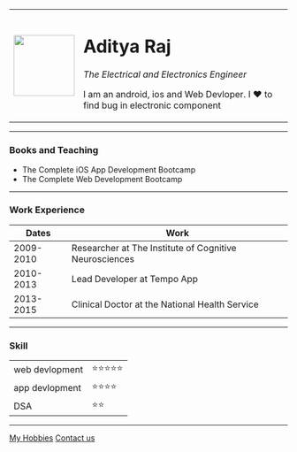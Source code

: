 <html>
<head>
	<meta charset="utf-8">
	<meta http-equiv="X-UA-Compatible" content="IE=edge">
	<title>Aditya-bio</title>
	<link rel="stylesheet" href="">
</head>
<body>
	<table cellspacing="20">
		<tr>
		<td>
			<img src="Images\11zon_cropped.png" width="110px">
		</td>
		<td>
			<h1>Aditya Raj</h1>
			<p><em>The Electrical and Electronics Engineer</em></p>
			<p>I am an android, ios and Web Devloper. I ❤️ to find bug in electronic component</p>
		</td>
	</tr>
	</table>
	<hr>
	<h3>Books and Teaching</h3>
	<ul>
	  	<li>The Complete iOS App Development Bootcamp</li>
      <li>The Complete Web Development Bootcamp</li>
	</ul>
	<hr>
	<h3>Work Experience</h3>
	<table cellspacing="10">
		<thead>
			<tr>
				<th>Dates</th>
				<th>Work</th>
			</tr>
		</thead>
			<tbody>
				<tr>
					<td>2009-2010</td>
					<td>Researcher at The Institute of Cognitive Neurosciences</td>
				</tr>
				<tr>
      	  <td>2010-2013</td>
      	  <td>Lead Developer at Tempo App</td>
      	</tr>
      	<tr>
      	  <td>2013-2015</td>
      	  <td>Clinical Doctor at the National Health Service</td>
      	</tr>
			</tbody>
	</table>
	<hr>
	<h3>Skill</h3>
	<table>
		<tr>
			<td>web devlopment</td>
			<td>⭐⭐⭐⭐⭐</td>
		</tr>
		<tr>
			<td>app devlopment</td>
			<td>⭐⭐⭐⭐</td>
		</tr>
		<tr>
			<td>DSA</td>
			<td>⭐⭐</td>
		</tr>
	</table>
	<hr>
	<a href="hobby.html">My Hobbies</a>
	<a href="contect me.html">Contact us</a>
</body>
</html>
